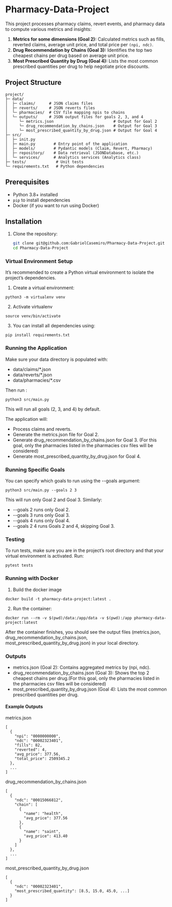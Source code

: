 # Pharmacy-Data-Project

This project processes pharmacy claims, revert events, and pharmacy data to compute various metrics and insights:
1. **Metrics for some dimensions (Goal 2):** Calculated metrics such as fills, reverted claims, average unit price, and total price per `(npi, ndc)`.
2. **Drug Recommendation by Chains (Goal 3):** Identifies the top two cheapest chains per drug based on average unit price.
3. **Most Prescribed Quantity by Drug (Goal 4):** Lists the most common prescribed quantities per drug to help negotiate price discounts.

## Project Structure
```
project/
├─ data/
│  ├─ claims/      # JSON claims files
│  ├─ reverts/     # JSON reverts files
│  └─ pharmacies/  # CSV file mapping npis to chains
│  └─ outputs/     # JSON output files for goals 2, 3, and 4
│     └─ metrics.json                          # Output for Goal 2
│     └─ drug_recommendation_by_chains.json    # Output for Goal 3
│     └─ most_prescribed_quantity_by_drug.json # Output for Goal 4
├─ src/
│  ├─ init.py
│  ├─ main.py        # Entry point of the application
│  ├─ models/        # Pydantic models (Claim, Revert, Pharmacy)
│  ├─ repository/    # Data retrieval (JSONDatabase, etc.)
│  └─ services/      # Analytics services (Analytics class)
├─ tests/             # Unit tests
└─ requirements.txt   # Python dependencies
```

## Prerequisites

- Python 3.8+ installed
- `pip` to install dependencies
- Docker (if you want to run using Docker)

## Installation

1. Clone the repository:
   ```bash
   git clone git@github.com:GabrielCasemiro/Pharmacy-Data-Project.git
   cd Pharmacy-Data-Project


### Virtual Environment Setup
It’s recommended to create a Python virtual environment to isolate the project’s dependencies.

1.	Create a virtual environment:
```
python3 -m virtualenv venv
```

2. Activate virtualenv 
```
source venv/bin/activate
```

3. You can install all dependencies using:
```
pip install requirements.txt
```

### Running the Application

Make sure your data directory is populated with:
- data/claims/*.json
- data/reverts/*.json
- data/pharmacies/*.csv

Then run :
```
python3 src/main.py
```
This will run all goals (2, 3, and 4) by default.

The application will:
- Process claims and reverts.
- Generate the metrics.json file for Goal 2.
- Generate drug_recommendation_by_chains.json for Goal 3. (For this goal, only the pharmacies listed in the pharmacies csv files will be considered)
- Generate most_prescribed_quantity_by_drug.json for Goal 4.

### Running Specific Goals

You can specify which goals to run using the --goals argument:
```
python3 src/main.py --goals 2 3
```
This will run only Goal 2 and Goal 3. Similarly:
- --goals 2 runs only Goal 2.
- --goals 3 runs only Goal 3.
- --goals 4 runs only Goal 4.
- --goals 2 4 runs Goals 2 and 4, skipping Goal 3.

### Testing


To run tests, make sure you are in the project’s root directory and that your virtual environment is activated. Run:

```
pytest tests
```

### Running with Docker

1. Build the docker image 
```
docker build -t pharmacy-data-project:latest .
```

2.	Run the container:
```
docker run --rm -v $(pwd)/data:/app/data -v $(pwd):/app pharmacy-data-project:latest
```

After the container finishes, you should see the output files (metrics.json, drug_recommendation_by_chains.json, most_prescribed_quantity_by_drug.json) in your local directory.

### Outputs
- metrics.json (Goal 2): Contains aggregated metrics by (npi, ndc).
- drug_recommendation_by_chains.json (Goal 3): Shows the top 2 cheapest chains per drug.(For this goal, only the pharmacies listed in the pharmacies csv files will be considered)
- most_prescribed_quantity_by_drug.json (Goal 4): Lists the most common prescribed quantities per drug.
#### Example Outputs
metrics.json
```
[
  {
    "npi": "0000000000",
    "ndc": "00002323401",
    "fills": 82,
    "reverted": 4,
    "avg_price": 377.56,
    "total_price": 2509345.2
  },
  ...
]
```
drug_recommendation_by_chains.json
```
[
  {
    "ndc": "00015066812",
    "chain": [
      {
        "name": "health",
        "avg_price": 377.56
      },
      {
        "name": "saint",
        "avg_price": 413.40
      }
    ]
  },
  ...
]
```
most_prescribed_quantity_by_drug.json
```
[
  {
    "ndc": "00002323401",
    "most_prescribed_quantity": [8.5, 15.0, 45.0, ...]
  }
]
```